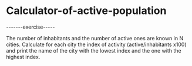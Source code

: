 # Calculator-of-active-population
-------exercise-----

The number of inhabitants and the number of active ones are known in N cities. Calculate for each city the index of activity (active/inhabitants x100) and print the name of the city with the lowest index and the one with the highest index.
